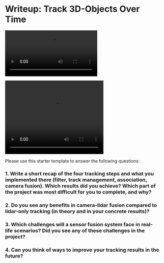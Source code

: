 # Writeup: Track 3D-Objects Over Time

![](results/my_tracking_results.avi)

<video width="320" height="240" controls>
  <source src="results/my_tracking_results.avi" type="video/x-ms-wm">
</video>

Please use this starter template to answer the following questions:

### 1. Write a short recap of the four tracking steps and what you implemented there (filter, track management, association, camera fusion). Which results did you achieve? Which part of the project was most difficult for you to complete, and why?


### 2. Do you see any benefits in camera-lidar fusion compared to lidar-only tracking (in theory and in your concrete results)? 


### 3. Which challenges will a sensor fusion system face in real-life scenarios? Did you see any of these challenges in the project?


### 4. Can you think of ways to improve your tracking results in the future?

